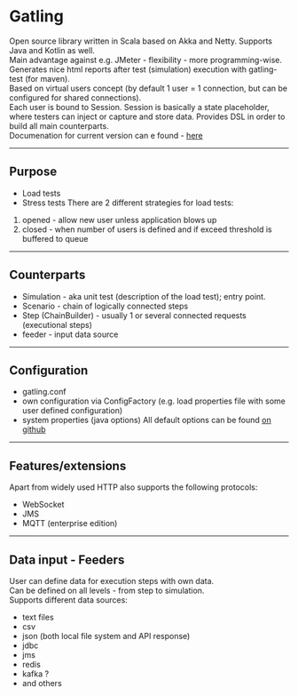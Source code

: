 # Gatling    

Open source library written in Scala based on Akka and Netty.
Supports Java and Kotlin as well.   
Main advantage against e.g. JMeter - flexibility - more programming-wise.   
Generates nice html reports after test (simulation) execution with gatling-test (for maven).    
Based on virtual users concept (by default 1 user = 1 connection, but can be configured for shared connections).   
Each user is bound to Session. Session is basically a state placeholder, where testers can inject or capture and store data. 
Provides DSL in order to build all main counterparts.  
Documenation for current version can e found - [here](https://gatling.io/docs/gatling/reference/current/)
______________
## Purpose
* Load tests
* Stress tests
There are 2 different strategies for load tests:
1. opened - allow new user unless application blows up
2. closed - when number of users is defined and if exceed threshold is buffered to queue
______________

## Counterparts
* Simulation - aka unit test (description of the load test); entry point.  
* Scenario - chain of logically connected steps
* Step (ChainBuilder) - usually 1 or  several connected requests (executional steps)
* feeder - input data source
______________

## Configuration
* gatling.conf
* own configuration via ConfigFactory (e.g. load properties file with some user defined configuration)
* system properties (java options)
All default options can be found [on github](https://github.com/gatling/gatling/blob/main/gatling-core/src/main/resources/gatling-defaults.conf#L78)
_____________

## Features/extensions
Apart from widely used HTTP also supports the following protocols:
* WebSocket
* JMS
* MQTT (enterprise edition)
____________

## Data input - Feeders
User can define data for execution steps with own data.  
Can be defined on all levels - from step to simulation.    
Supports different data sources:
* text files
* csv
* json (both local file system and API response)
* jdbc
* jms
* redis
* kafka ?
* and others
